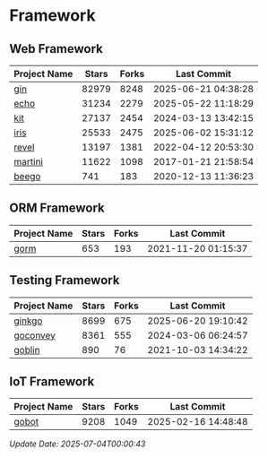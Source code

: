 # Framework

## Web Framework
| Project Name | Stars | Forks | Last Commit |
| ------------ | ----- | ----- | ----------- |
| [gin](https://github.com/gin-gonic/gin) | 82979 | 8248 | 2025-06-21 04:38:28 |
| [echo](https://github.com/labstack/echo) | 31234 | 2279 | 2025-05-22 11:18:29 |
| [kit](https://github.com/go-kit/kit) | 27137 | 2454 | 2024-03-13 13:42:15 |
| [iris](https://github.com/kataras/iris) | 25533 | 2475 | 2025-06-02 15:31:12 |
| [revel](https://github.com/revel/revel) | 13197 | 1381 | 2022-04-12 20:53:30 |
| [martini](https://github.com/go-martini/martini) | 11622 | 1098 | 2017-01-21 21:58:54 |
| [beego](https://github.com/astaxie/beego) | 741 | 183 | 2020-12-13 11:36:23 |

## ORM Framework
| Project Name | Stars | Forks | Last Commit |
| ------------ | ----- | ----- | ----------- |
| [gorm](https://github.com/jinzhu/gorm) | 653 | 193 | 2021-11-20 01:15:37 |

## Testing Framework
| Project Name | Stars | Forks | Last Commit |
| ------------ | ----- | ----- | ----------- |
| [ginkgo](https://github.com/onsi/ginkgo) | 8699 | 675 | 2025-06-20 19:10:42 |
| [goconvey](https://github.com/smartystreets/goconvey) | 8361 | 555 | 2024-03-06 06:24:57 |
| [goblin](https://github.com/franela/goblin) | 890 | 76 | 2021-10-03 14:34:22 |

## IoT Framework
| Project Name | Stars | Forks | Last Commit |
| ------------ | ----- | ----- | ----------- |
| [gobot](https://github.com/hybridgroup/gobot) | 9208 | 1049 | 2025-02-16 14:48:48 |

*Update Date: 2025-07-04T00:00:43*